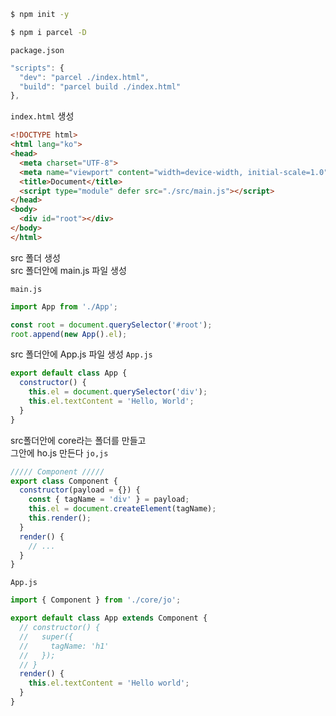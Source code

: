```bash
$ npm init -y
```

```bash
$ npm i parcel -D
```

`package.json`

```javascript
"scripts": {
  "dev": "parcel ./index.html",
  "build": "parcel build ./index.html"
},
```

`index.html` 생성

```HTML
<!DOCTYPE html>
<html lang="ko">
<head>
  <meta charset="UTF-8">
  <meta name="viewport" content="width=device-width, initial-scale=1.0">
  <title>Document</title>
  <script type="module" defer src="./src/main.js"></script>
</head>
<body>
  <div id="root"></div>
</body>
</html>
```

src 폴더 생성<br/>
src 폴더안에 main.js 파일 생성

`main.js`

```javascript
import App from './App';

const root = document.querySelector('#root');
root.append(new App().el);
```

src 폴더안에 App.js 파일 생성
`App.js`

```javascript
export default class App {
  constructor() {
    this.el = document.querySelector('div');
    this.el.textContent = 'Hello, World';
  }
}
```

src폴더안에 core라는 폴더를 만들고<br/>
그안에 ho.js 만든다
`jo,js`

```javascript
///// Component /////
export class Component {
  constructor(payload = {}) {
    const { tagName = 'div' } = payload;
    this.el = document.createElement(tagName);
    this.render();
  }
  render() {
    // ...
  }
}
```

`App.js`

```javascript
import { Component } from './core/jo';

export default class App extends Component {
  // constructor() {
  //   super({
  //     tagName: 'h1'
  //   });
  // }
  render() {
    this.el.textContent = 'Hello world';
  }
}
```
